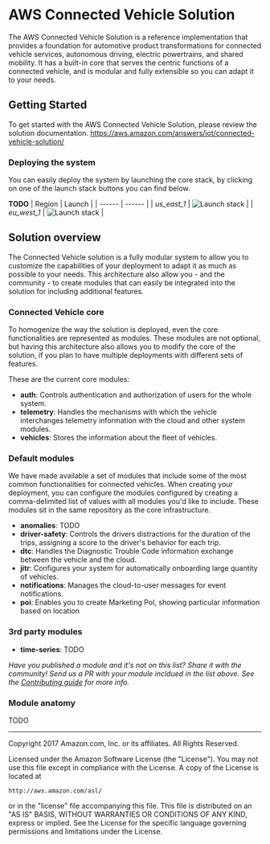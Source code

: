 # AWS Connected Vehicle Solution

The AWS Connected Vehicle Solution is a reference implementation that provides a foundation for automotive product transformations for connected vehicle services, autonomous driving, electric powertrains, and shared mobility. It has a built-in core that serves the centric functions of a connected vehicle, and is modular and fully extensible so you can adapt it to your needs.

## Getting Started

To get started with the AWS Connected Vehicle Solution, please review the solution documentation. https://aws.amazon.com/answers/iot/connected-vehicle-solution/

### Deploying the system

You can easily deploy the system by launching the core stack, by clicking on one of the launch stack buttons you can find below.

**TODO**
| Region        | Launch |
| ------        | ------ |
| _us_east_1_   | ![Launch stack](https://s3.amazonaws.com/cloudformation-examples/cloudformation-launch-stack.png) |
| _eu_west_1_   | ![Launch stack](https://s3.amazonaws.com/cloudformation-examples/cloudformation-launch-stack.png) |

## Solution overview

The Connected Vehicle solution is a fully modular system to allow you to customize the capabilities of your deployment to adapt it as much as possible to your needs. This architecture also allow you - and the community - to create modules that can easily be integrated into the solution for including additional features.

### Connected Vehicle core

To homogenize the way the solution is deployed, even the core functionalities are represented as modules. These modules are not optional, but having this architecture also allows you to modify the core of the solution, if you plan to have multiple deployments with different sets of features.

These are the current core modules:
* **auth**: Controls authentication and authorization of users for the whole system. 
* **telemetry**: Handles the mechanisms with which the vehicle interchanges telemetry information with the cloud and other system modules.
* **vehicles**: Stores the information about the fleet of vehicles.

### Default modules

We have made available a set of modules that include some of the most common functionalities for connected vehicles. When creating your deployment, you can configure the modules configured by creating a comma-delimited list of values with all modules you'd like to include. These modules sit in the same repository as the core infrastructure.

* **anomalies**: TODO
* **driver-safety**: Controls the drivers distractions for the duration of the trips, assigning a score to the driver's behavior for each trip.
* **dtc**: Handles the Diagnostic Trouble Code information exchange between the vehicle and the cloud.
* **jitr**: Configures your system for automatically onboarding large quantity of vehicles.
* **notifications**: Manages the cloud-to-user messages for event notifications.
* **poi**: Enables you to create Marketing PoI, showing particular information based on location

### 3rd party modules

* **time-series**: TODO

_Have you published a module and it's not on this list? Share it with the community! Send us a PR with your module incldued in the list above. See the [Contributing guide](/CONTRIBUTE.md) for more info._

### Module anatomy

TODO

***

Copyright 2017 Amazon.com, Inc. or its affiliates. All Rights Reserved.

Licensed under the Amazon Software License (the "License"). You may not use this file except in compliance with the License. A copy of the License is located at

    http://aws.amazon.com/asl/

or in the "license" file accompanying this file. This file is distributed on an "AS IS" BASIS, WITHOUT WARRANTIES OR CONDITIONS OF ANY KIND, express or implied. See the License for the specific language governing permissions and limitations under the License.
